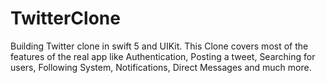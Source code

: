 # TwitterClone
Building Twitter clone in swift 5 and UIKit.
This Clone covers most of the features of the real app like 
Authentication, Posting a tweet, Searching for users, Following System, Notifications, Direct Messages and much more.
